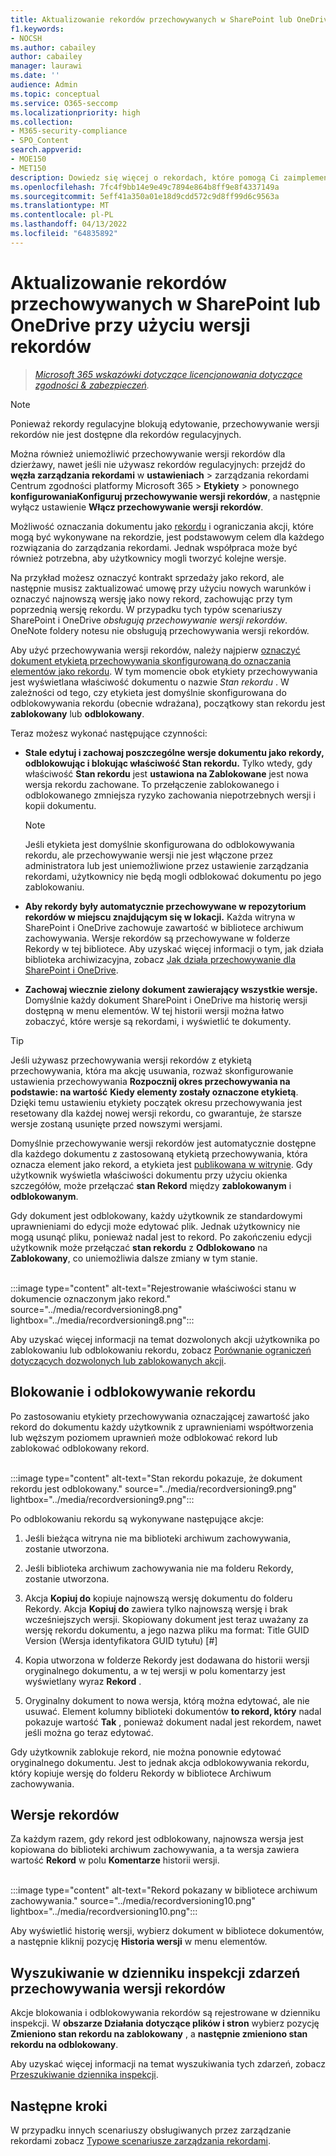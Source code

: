 ```yaml
---
title: Aktualizowanie rekordów przechowywanych w SharePoint lub OneDrive przy użyciu wersji rekordów
f1.keywords:
- NOCSH
ms.author: cabailey
author: cabailey
manager: laurawi
ms.date: ''
audience: Admin
ms.topic: conceptual
ms.service: O365-seccomp
ms.localizationpriority: high
ms.collection:
- M365-security-compliance
- SPO_Content
search.appverid:
- MOE150
- MET150
description: Dowiedz się więcej o rekordach, które pomogą Ci zaimplementować rozwiązanie do zarządzania rekordami w Microsoft 365.
ms.openlocfilehash: 7fc4f9bb14e9e49c7894e864b8ff9e8f4337149a
ms.sourcegitcommit: 5eff41a350a01e18d9cdd572c9d8ff99d6c9563a
ms.translationtype: MT
ms.contentlocale: pl-PL
ms.lasthandoff: 04/13/2022
ms.locfileid: "64835892"
---
```

# <a name="use-record-versioning-to-update-records-stored-in-sharepoint-or-onedrive"></a>Aktualizowanie rekordów przechowywanych w SharePoint lub OneDrive przy użyciu wersji rekordów

>*[Microsoft 365 wskazówki dotyczące licencjonowania dotyczące zgodności & zabezpieczeń](/office365/servicedescriptions/microsoft-365-service-descriptions/microsoft-365-tenantlevel-services-licensing-guidance/microsoft-365-security-compliance-licensing-guidance).*

> [!NOTE]
> Ponieważ rekordy regulacyjne blokują edytowanie, przechowywanie wersji rekordów nie jest dostępne dla rekordów regulacyjnych.
>
> Można również uniemożliwić przechowywanie wersji rekordów dla dzierżawy, nawet jeśli nie używasz rekordów regulacyjnych: przejdź do **węzła zarządzania rekordami** w **ustawieniach** >  zarządzania rekordami Centrum zgodności platformy Microsoft 365 > **Etykiety** >  ponownego **konfigurowaniaKonfiguruj przechowywanie wersji rekordów**, a następnie wyłącz ustawienie **Włącz przechowywanie wersji rekordów**.

Możliwość oznaczania dokumentu jako [rekordu](records-management.md#records) i ograniczania akcji, które mogą być wykonywane na rekordzie, jest podstawowym celem dla każdego rozwiązania do zarządzania rekordami. Jednak współpraca może być również potrzebna, aby użytkownicy mogli tworzyć kolejne wersje.

Na przykład możesz oznaczyć kontrakt sprzedaży jako rekord, ale następnie musisz zaktualizować umowę przy użyciu nowych warunków i oznaczyć najnowszą wersję jako nowy rekord, zachowując przy tym poprzednią wersję rekordu. W przypadku tych typów scenariuszy SharePoint i OneDrive *obsługują przechowywanie wersji rekordów*. OneNote foldery notesu nie obsługują przechowywania wersji rekordów.

Aby użyć przechowywania wersji rekordów, należy najpierw [oznaczyć dokument etykietą przechowywania skonfigurowaną do oznaczania elementów jako rekordu](declare-records.md). W tym momencie obok etykiety przechowywania jest wyświetlana właściwość dokumentu o nazwie *Stan rekordu* . W zależności od tego, czy etykieta jest domyślnie skonfigurowana do odblokowywania rekordu (obecnie wdrażana), początkowy stan rekordu jest **zablokowany** lub **odblokowany**.

Teraz możesz wykonać następujące czynności:

- **Stale edytuj i zachowaj poszczególne wersje dokumentu jako rekordy, odblokowując i blokując właściwość Stan rekordu.** Tylko wtedy, gdy właściwość **Stan rekordu** jest **ustawiona na Zablokowane** jest nowa wersja rekordu zachowane. To przełączenie zablokowanego i odblokowanego zmniejsza ryzyko zachowania niepotrzebnych wersji i kopii dokumentu.
    
    > [!NOTE]
    > Jeśli etykieta jest domyślnie skonfigurowana do odblokowywania rekordu, ale przechowywanie wersji nie jest włączone przez administratora lub jest uniemożliwione przez ustawienie zarządzania rekordami, użytkownicy nie będą mogli odblokować dokumentu po jego zablokowaniu.

- **Aby rekordy były automatycznie przechowywane w repozytorium rekordów w miejscu znajdującym się w lokacji.** Każda witryna w SharePoint i OneDrive zachowuje zawartość w bibliotece archiwum zachowywania. Wersje rekordów są przechowywane w folderze Rekordy w tej bibliotece. Aby uzyskać więcej informacji o tym, jak działa biblioteka archiwizacyjna, zobacz [Jak działa przechowywanie dla SharePoint i OneDrive](retention-policies-sharepoint.md#how-retention-works-for-sharepoint-and-onedrive).

- **Zachowaj wiecznie zielony dokument zawierający wszystkie wersje.** Domyślnie każdy dokument SharePoint i OneDrive ma historię wersji dostępną w menu elementów. W tej historii wersji można łatwo zobaczyć, które wersje są rekordami, i wyświetlić te dokumenty.

> [!TIP]
> Jeśli używasz przechowywania wersji rekordów z etykietą przechowywania, która ma akcję usuwania, rozważ skonfigurowanie ustawienia przechowywania **Rozpocznij okres przechowywania na podstawie: na wartość** **Kiedy elementy zostały oznaczone etykietą**. Dzięki temu ustawieniu etykiety początek okresu przechowywania jest resetowany dla każdej nowej wersji rekordu, co gwarantuje, że starsze wersje zostaną usunięte przed nowszymi wersjami.

Domyślnie przechowywanie wersji rekordów jest automatycznie dostępne dla każdego dokumentu z zastosowaną etykietą przechowywania, która oznacza element jako rekord, a etykieta jest [publikowana w witrynie](create-apply-retention-labels.md). Gdy użytkownik wyświetla właściwości dokumentu przy użyciu okienka szczegółów, może przełączać **stan Rekord** między **zablokowanym** i **odblokowanym**.

Gdy dokument jest odblokowany, każdy użytkownik ze standardowymi uprawnieniami do edycji może edytować plik. Jednak użytkownicy nie mogą usunąć pliku, ponieważ nadal jest to rekord. Po zakończeniu edycji użytkownik może przełączać **stan rekordu** z **Odblokowano** na **Zablokowany**, co uniemożliwia dalsze zmiany w tym stanie.
<br/><br/>

:::image type="content" alt-text="Rejestrowanie właściwości stanu w dokumencie oznaczonym jako rekord." source="../media/recordversioning8.png" lightbox="../media/recordversioning8.png":::

Aby uzyskać więcej informacji na temat dozwolonych akcji użytkownika po zablokowaniu lub odblokowaniu rekordu, zobacz [Porównanie ograniczeń dotyczących dozwolonych lub zablokowanych akcji](records-management.md#compare-restrictions-for-what-actions-are-allowed-or-blocked).

## <a name="locking-and-unlocking-a-record"></a>Blokowanie i odblokowywanie rekordu

Po zastosowaniu etykiety przechowywania oznaczającej zawartość jako rekord do dokumentu każdy użytkownik z uprawnieniami współtworzenia lub węższym poziomem uprawnień może odblokować rekord lub zablokować odblokowany rekord.
<br/><br/>

:::image type="content" alt-text="Stan rekordu pokazuje, że dokument rekordu jest odblokowany." source="../media/recordversioning9.png" lightbox="../media/recordversioning9.png":::

Po odblokowaniu rekordu są wykonywane następujące akcje:

1. Jeśli bieżąca witryna nie ma biblioteki archiwum zachowywania, zostanie utworzona.

2. Jeśli biblioteka archiwum zachowywania nie ma folderu Rekordy, zostanie utworzona.

3. Akcja **Kopiuj do** kopiuje najnowszą wersję dokumentu do folderu Rekordy. Akcja **Kopiuj do** zawiera tylko najnowszą wersję i brak wcześniejszych wersji. Skopiowany dokument jest teraz uważany za wersję rekordu dokumentu, a jego nazwa pliku ma format: Title GUID Version (Wersja identyfikatora GUID tytułu) \[\#\]

4. Kopia utworzona w folderze Rekordy jest dodawana do historii wersji oryginalnego dokumentu, a w tej wersji w polu komentarzy jest wyświetlany wyraz **Rekord** .

5. Oryginalny dokument to nowa wersja, którą można edytować, ale nie usuwać. Element kolumny biblioteki dokumentów **to rekord, który** nadal pokazuje wartość **Tak** , ponieważ dokument nadal jest rekordem, nawet jeśli można go teraz edytować.

Gdy użytkownik zablokuje rekord, nie można ponownie edytować oryginalnego dokumentu. Jest to jednak akcja odblokowywania rekordu, który kopiuje wersję do folderu Rekordy w bibliotece Archiwum zachowywania.

## <a name="record-versions"></a>Wersje rekordów

Za każdym razem, gdy rekord jest odblokowany, najnowsza wersja jest kopiowana do biblioteki archiwum zachowywania, a ta wersja zawiera wartość **Rekord** w polu **Komentarze** historii wersji.
<br/><br/>

:::image type="content" alt-text="Rekord pokazany w bibliotece archiwum zachowywania." source="../media/recordversioning10.png" lightbox="../media/recordversioning10.png":::

Aby wyświetlić historię wersji, wybierz dokument w bibliotece dokumentów, a następnie kliknij pozycję **Historia wersji** w menu elementów.

## <a name="searching-the-audit-log-for-record-versioning-events"></a>Wyszukiwanie w dzienniku inspekcji zdarzeń przechowywania wersji rekordów

Akcje blokowania i odblokowywania rekordów są rejestrowane w dzienniku inspekcji. W **obszarze Działania dotyczące plików i stron** wybierz pozycję **Zmieniono stan rekordu na zablokowany** , a **następnie zmieniono stan rekordu na odblokowany**.

Aby uzyskać więcej informacji na temat wyszukiwania tych zdarzeń, zobacz [Przeszukiwanie dziennika inspekcji](search-the-audit-log-in-security-and-compliance.md#file-and-page-activities).

## <a name="next-steps"></a>Następne kroki

W przypadku innych scenariuszy obsługiwanych przez zarządzanie rekordami zobacz [Typowe scenariusze zarządzania rekordami](get-started-with-records-management.md#common-scenarios).
